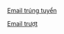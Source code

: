   [Email trúng tuyển](Confirm_Round_2_All_Departments.html)
  
  
  [Email trượt](Decline_Round_2_All_Departments.html)
  
